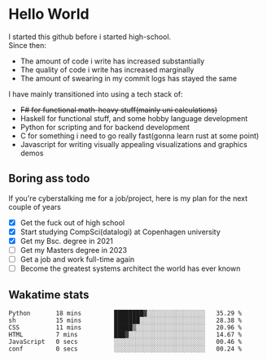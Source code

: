 # Hello World

I started this github before i started high-school.  
Since then:
- The amount of code i write has increased substantially
- The quality of code i write has increased marginally
- The amount of swearing in my commit logs has stayed the same

I have mainly transitioned into using a tech stack of:
- ~~F# for functional math-heavy stuff(mainly uni calculations)~~
- Haskell for functional stuff, and some hobby language development
- Python for scripting and for backend development
- C for something i need to go really fast(gonna learn rust at some point)
- Javascript for writing visually appealing visualizations and graphics demos

## Boring ass todo
If you're cyberstalking me for a job/project, here is my plan for the next couple of years
- [x] Get the fuck out of high school
- [x] Start studying CompSci(datalogi) at Copenhagen university
- [x] Get my Bsc. degree in 2021
- [ ] Get my Masters degree in 2023
- [ ] Get a job and work full-time again
- [ ] Become the greatest systems architect the world has ever known

## Wakatime stats
<!--START_SECTION:waka-->

```text
Python       18 mins         ████████▓░░░░░░░░░░░░░░░░   35.29 %
sh           15 mins         ███████░░░░░░░░░░░░░░░░░░   28.38 %
CSS          11 mins         █████▒░░░░░░░░░░░░░░░░░░░   20.96 %
HTML         7 mins          ███▓░░░░░░░░░░░░░░░░░░░░░   14.67 %
JavaScript   0 secs          ░░░░░░░░░░░░░░░░░░░░░░░░░   00.46 %
conf         0 secs          ░░░░░░░░░░░░░░░░░░░░░░░░░   00.24 %
```

<!--END_SECTION:waka-->
